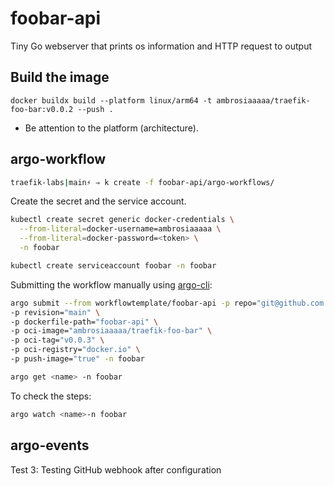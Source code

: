 # foobar-api

Tiny Go webserver that prints os information and HTTP request to output

## Build the image
`docker buildx build --platform linux/arm64 -t ambrosiaaaaa/traefik-foo-bar:v0.0.2 --push .`

* Be attention to the platform (architecture).

## argo-workflow

```bash
traefik-labs|main⚡ ⇒ k create -f foobar-api/argo-workflows/
```

Create the secret and the service account.

```bash
kubectl create secret generic docker-credentials \
  --from-literal=docker-username=ambrosiaaaaa \
  --from-literal=docker-password=<token> \
  -n foobar

kubectl create serviceaccount foobar -n foobar
```

Submitting the workflow manually using [argo-cli](https://argo-workflows.readthedocs.io/en/latest/walk-through/argo-cli/):

```bash
argo submit --from workflowtemplate/foobar-api -p repo="git@github.com:tbernacchi/traefik-labs.git" \
-p revision="main" \
-p dockerfile-path="foobar-api" \
-p oci-image="ambrosiaaaaa/traefik-foo-bar" \
-p oci-tag="v0.0.3" \
-p oci-registry="docker.io" \
-p push-image="true" -n foobar
```

```bash
argo get <name> -n foobar
```

To check the steps:

```bash
argo watch <name>-n foobar
```
## argo-events

Test 3: Testing GitHub webhook after configuration

